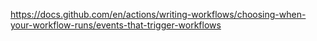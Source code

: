 https://docs.github.com/en/actions/writing-workflows/choosing-when-your-workflow-runs/events-that-trigger-workflows
